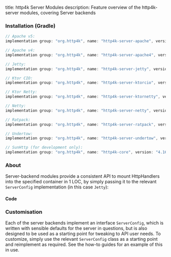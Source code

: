 title: http4k Server Modules
description: Feature overview of the http4k-server modules, covering Server backends

### Installation (Gradle)

```groovy
// Apache v5: 
implementation group: "org.http4k", name: "http4k-server-apache", version: "4.16.3.0"

// Apache v4: 
implementation group: "org.http4k", name: "http4k-server-apache4", version: "4.16.3.0"

// Jetty: 
implementation group: "org.http4k", name: "http4k-server-jetty", version: "4.16.3.0"

// Ktor CIO: 
implementation group: "org.http4k", name: "http4k-server-ktorcio", version: "4.16.3.0"

// Ktor Netty: 
implementation group: "org.http4k", name: "http4k-server-ktornetty", version: "4.16.3.0"

// Netty: 
implementation group: "org.http4k", name: "http4k-server-netty", version: "4.16.3.0"

// Ratpack: 
implementation group: "org.http4k", name: "http4k-server-ratpack", version: "4.16.3.0"

// Undertow: 
implementation group: "org.http4k", name: "http4k-server-undertow", version: "4.16.3.0"

// SunHttp (for development only): 
implementation group: "org.http4k", name: "http4k-core", version: "4.16.3.0"
```

### About
Server-backend modules provide a consistent API to mount HttpHandlers into the specified container in 1 LOC, by 
simply passing it to the relevant `ServerConfig` implementation (in this case `Jetty`):

#### Code [<img class="octocat"/>](https://github.com/http4k/http4k/blob/master/src/docs/guide/reference/servers/example_http.kt)

<script src="https://gist-it.appspot.com/https://github.com/http4k/http4k/blob/master/src/docs/guide/reference/servers/example_http.kt"></script>

### Customisation
Each of the server backends implement an interface `ServerConfig`, which is written with sensible defaults for the server in questions, 
but is also designed to be used as a starting point for tweaking to API user needs. To customize, simply use the relevant `ServerConfig` 
class as a starting point and reimplement as required. See the how-to guides for an example of this in use.
